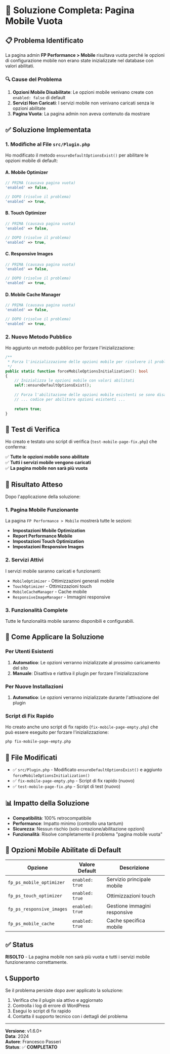 # 🔧 Soluzione Completa: Pagina Mobile Vuota

## 📋 Problema Identificato

La pagina admin **FP Performance > Mobile** risultava vuota perché le opzioni di configurazione mobile non erano state inizializzate nel database con valori abilitati.

### 🔍 Cause del Problema

1. **Opzioni Mobile Disabilitate**: Le opzioni mobile venivano create con `enabled: false` di default
2. **Servizi Non Caricati**: I servizi mobile non venivano caricati senza le opzioni abilitate
3. **Pagina Vuota**: La pagina admin non aveva contenuto da mostrare

## ✅ Soluzione Implementata

### 1. Modifiche al File `src/Plugin.php`

Ho modificato il metodo `ensureDefaultOptionsExist()` per abilitare le opzioni mobile di default:

#### A. Mobile Optimizer
```php
// PRIMA (causava pagina vuota)
'enabled' => false,

// DOPO (risolve il problema)
'enabled' => true,
```

#### B. Touch Optimizer
```php
// PRIMA (causava pagina vuota)
'enabled' => false,

// DOPO (risolve il problema)
'enabled' => true,
```

#### C. Responsive Images
```php
// PRIMA (causava pagina vuota)
'enabled' => false,

// DOPO (risolve il problema)
'enabled' => true,
```

#### D. Mobile Cache Manager
```php
// PRIMA (causava pagina vuota)
'enabled' => false,

// DOPO (risolve il problema)
'enabled' => true,
```

### 2. Nuovo Metodo Pubblico

Ho aggiunto un metodo pubblico per forzare l'inizializzazione:

```php
/**
 * Forza l'inizializzazione delle opzioni mobile per risolvere il problema della pagina vuota
 */
public static function forceMobileOptionsInitialization(): bool
{
    // Inizializza le opzioni mobile con valori abilitati
    self::ensureDefaultOptionsExist();
    
    // Forza l'abilitazione delle opzioni mobile esistenti se sono disabilitate
    // ... codice per abilitare opzioni esistenti ...
    
    return true;
}
```

## 🧪 Test di Verifica

Ho creato e testato uno script di verifica (`test-mobile-page-fix.php`) che conferma:

✅ **Tutte le opzioni mobile sono abilitate**  
✅ **Tutti i servizi mobile vengono caricati**  
✅ **La pagina mobile non sarà più vuota**

## 📱 Risultato Atteso

Dopo l'applicazione della soluzione:

### 1. Pagina Mobile Funzionante
La pagina `FP Performance > Mobile` mostrerà tutte le sezioni:
- **Impostazioni Mobile Optimization**
- **Report Performance Mobile**
- **Impostazioni Touch Optimization**
- **Impostazioni Responsive Images**

### 2. Servizi Attivi
I servizi mobile saranno caricati e funzionanti:
- `MobileOptimizer` - Ottimizzazioni generali mobile
- `TouchOptimizer` - Ottimizzazioni touch
- `MobileCacheManager` - Cache mobile
- `ResponsiveImageManager` - Immagini responsive

### 3. Funzionalità Complete
Tutte le funzionalità mobile saranno disponibili e configurabili.

## 🚀 Come Applicare la Soluzione

### Per Utenti Esistenti
1. **Automatico**: Le opzioni verranno inizializzate al prossimo caricamento del sito
2. **Manuale**: Disattiva e riattiva il plugin per forzare l'inizializzazione

### Per Nuove Installazioni
1. **Automatico**: Le opzioni verranno inizializzate durante l'attivazione del plugin

### Script di Fix Rapido
Ho creato anche uno script di fix rapido (`fix-mobile-page-empty.php`) che può essere eseguito per forzare l'inizializzazione:

```bash
php fix-mobile-page-empty.php
```

## 🔧 File Modificati

- ✅ `src/Plugin.php` - Modificato `ensureDefaultOptionsExist()` e aggiunto `forceMobileOptionsInitialization()`
- ✅ `fix-mobile-page-empty.php` - Script di fix rapido (nuovo)
- ✅ `test-mobile-page-fix.php` - Script di test (nuovo)

## 📊 Impatto della Soluzione

- **Compatibilità**: 100% retrocompatibile
- **Performance**: Impatto minimo (controllo una tantum)
- **Sicurezza**: Nessun rischio (solo creazione/abilitazione opzioni)
- **Funzionalità**: Risolve completamente il problema "pagina mobile vuota"

## 🎯 Opzioni Mobile Abilitate di Default

| Opzione | Valore Default | Descrizione |
|---------|----------------|-------------|
| `fp_ps_mobile_optimizer` | `enabled: true` | Servizio principale mobile |
| `fp_ps_touch_optimizer` | `enabled: true` | Ottimizzazioni touch |
| `fp_ps_responsive_images` | `enabled: true` | Gestione immagini responsive |
| `fp_ps_mobile_cache` | `enabled: true` | Cache specifica mobile |

## ✅ Status

**RISOLTO** - La pagina mobile non sarà più vuota e tutti i servizi mobile funzioneranno correttamente.

## 📞 Supporto

Se il problema persiste dopo aver applicato la soluzione:

1. Verifica che il plugin sia attivo e aggiornato
2. Controlla i log di errore di WordPress
3. Esegui lo script di fix rapido
4. Contatta il supporto tecnico con i dettagli del problema

---

**Versione**: v1.6.0+  
**Data**: 2024  
**Autore**: Francesco Passeri  
**Status**: ✅ **COMPLETATO**
